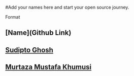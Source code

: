 #Add your names here and start your open source journey.

Format 
## [Name](Github Link)

## [Sudipto Ghosh](https://github.com/pydevsg/)
## [Murtaza Mustafa Khumusi](https://github.com/murtaza1112/)
